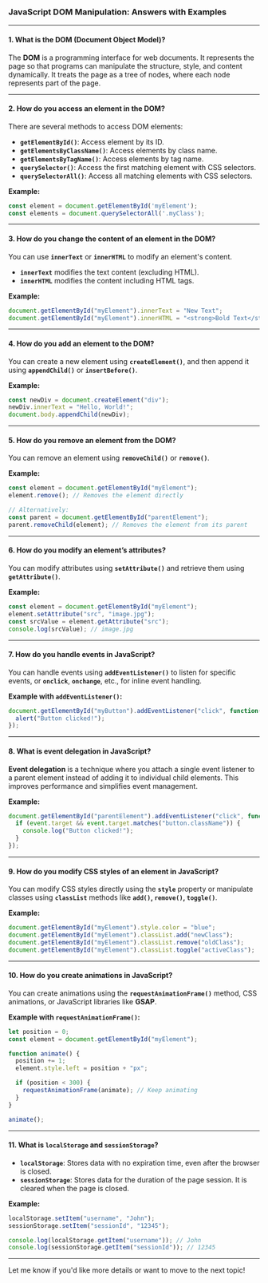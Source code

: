 ### **JavaScript DOM Manipulation: Answers with Examples**

---

#### 1. **What is the DOM (Document Object Model)?**  
The **DOM** is a programming interface for web documents. It represents the page so that programs can manipulate the structure, style, and content dynamically. It treats the page as a tree of nodes, where each node represents part of the page.

---

#### 2. **How do you access an element in the DOM?**  
There are several methods to access DOM elements:
- **`getElementById()`**: Access element by its ID.
- **`getElementsByClassName()`**: Access elements by class name.
- **`getElementsByTagName()`**: Access elements by tag name.
- **`querySelector()`**: Access the first matching element with CSS selectors.
- **`querySelectorAll()`**: Access all matching elements with CSS selectors.

**Example:**  
```javascript
const element = document.getElementById('myElement');
const elements = document.querySelectorAll('.myClass');
```

---

#### 3. **How do you change the content of an element in the DOM?**  
You can use **`innerText`** or **`innerHTML`** to modify an element's content.  
- **`innerText`** modifies the text content (excluding HTML).
- **`innerHTML`** modifies the content including HTML tags.

**Example:**  
```javascript
document.getElementById("myElement").innerText = "New Text";
document.getElementById("myElement").innerHTML = "<strong>Bold Text</strong>";
```

---

#### 4. **How do you add an element to the DOM?**  
You can create a new element using **`createElement()`**, and then append it using **`appendChild()`** or **`insertBefore()`**.

**Example:**  
```javascript
const newDiv = document.createElement("div");
newDiv.innerText = "Hello, World!";
document.body.appendChild(newDiv);
```

---

#### 5. **How do you remove an element from the DOM?**  
You can remove an element using **`removeChild()`** or **`remove()`**.

**Example:**  
```javascript
const element = document.getElementById("myElement");
element.remove(); // Removes the element directly

// Alternatively:
const parent = document.getElementById("parentElement");
parent.removeChild(element); // Removes the element from its parent
```

---

#### 6. **How do you modify an element’s attributes?**  
You can modify attributes using **`setAttribute()`** and retrieve them using **`getAttribute()`**.

**Example:**  
```javascript
const element = document.getElementById("myElement");
element.setAttribute("src", "image.jpg");
const srcValue = element.getAttribute("src");
console.log(srcValue); // image.jpg
```

---

#### 7. **How do you handle events in JavaScript?**  
You can handle events using **`addEventListener()`** to listen for specific events, or **`onclick`**, **`onchange`**, etc., for inline event handling.

**Example with `addEventListener()`:**  
```javascript
document.getElementById("myButton").addEventListener("click", function() {
  alert("Button clicked!");
});
```

---

#### 8. **What is event delegation in JavaScript?**  
**Event delegation** is a technique where you attach a single event listener to a parent element instead of adding it to individual child elements. This improves performance and simplifies event management.

**Example:**  
```javascript
document.getElementById("parentElement").addEventListener("click", function(event) {
  if (event.target && event.target.matches("button.className")) {
    console.log("Button clicked!");
  }
});
```

---

#### 9. **How do you modify CSS styles of an element in JavaScript?**  
You can modify CSS styles directly using the **`style`** property or manipulate classes using **`classList`** methods like **`add()`, `remove()`, `toggle()`**.

**Example:**  
```javascript
document.getElementById("myElement").style.color = "blue";
document.getElementById("myElement").classList.add("newClass");
document.getElementById("myElement").classList.remove("oldClass");
document.getElementById("myElement").classList.toggle("activeClass");
```

---

#### 10. **How do you create animations in JavaScript?**  
You can create animations using the **`requestAnimationFrame()`** method, CSS animations, or JavaScript libraries like **GSAP**.

**Example with `requestAnimationFrame()`:**  
```javascript
let position = 0;
const element = document.getElementById("myElement");

function animate() {
  position += 1;
  element.style.left = position + "px";

  if (position < 300) {
    requestAnimationFrame(animate); // Keep animating
  }
}

animate();
```

---

#### 11. **What is `localStorage` and `sessionStorage`?**  
- **`localStorage`**: Stores data with no expiration time, even after the browser is closed.
- **`sessionStorage`**: Stores data for the duration of the page session. It is cleared when the page is closed.

**Example:**  
```javascript
localStorage.setItem("username", "John");
sessionStorage.setItem("sessionId", "12345");

console.log(localStorage.getItem("username")); // John
console.log(sessionStorage.getItem("sessionId")); // 12345
```

---

Let me know if you'd like more details or want to move to the next topic!
